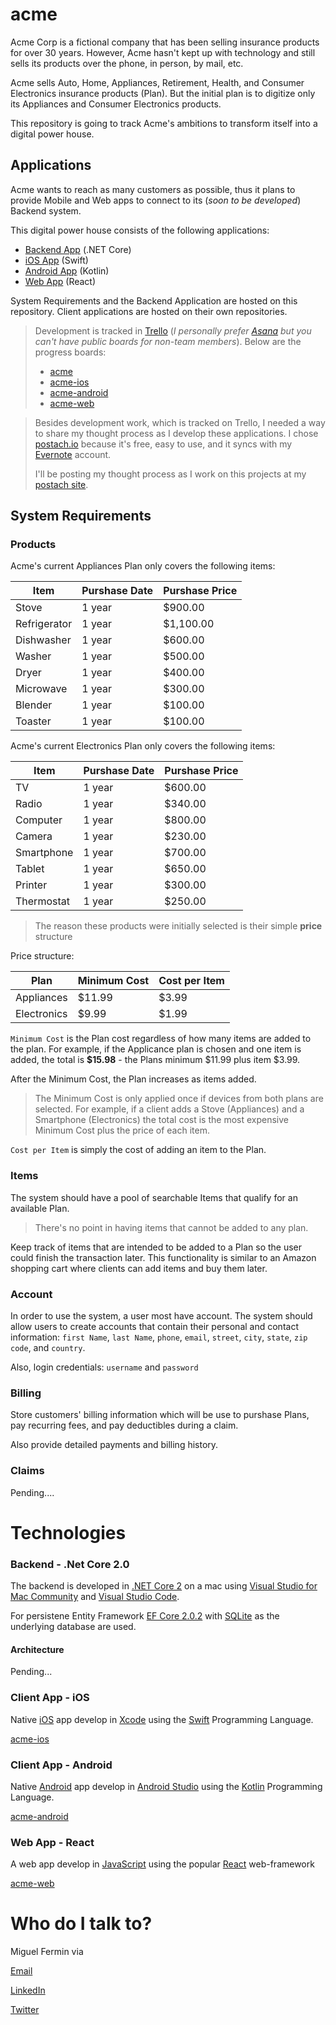 # acme
Acme Corp is a fictional company that has been selling insurance products for over 30 years. However, Acme hasn't kept up with technology and still sells its products over the phone, in person, by mail, etc. 

Acme sells Auto, Home, Appliances, Retirement, Health, and Consumer Electronics insurance products (Plan). But the initial plan is to digitize only its Appliances and Consumer Electronics products.

This repository is going to track Acme's ambitions to transform itself into a digital power house.

## Applications
Acme wants to reach as many customers as possible, thus it plans to provide Mobile and Web apps to connect to its (*soon to be developed*) Backend system.

This digital power house consists of the following applications:

* [Backend App](https://github.com/miguelfermin/acme) (.NET Core)
* [iOS App](https://github.com/miguelfermin/acme-ios) (Swift)
* [Android App](https://github.com/miguelfermin/acme-android) (Kotlin)
* [Web App](https://github.com/miguelfermin/acme-web) (React)

System Requirements and the Backend Application are hosted on this repository. Client applications are hosted on their own repositories.

>Development is tracked in [Trello](https://trello.com) (*I personally prefer [Asana](https://asana.com/) but you can't have public boards for non-team members*). Below are the progress boards:
>
> - [acme](https://trello.com/b/myv4c7t9/acme)
> - [acme-ios](https://trello.com/b/vr7USb5m/acme-ios)
> - [acme-android](https://trello.com/b/ldwAQKcP/acme-android)
> - [acme-web](https://trello.com/b/3iwGk4oQ/acme-web)

>Besides development work, which is tracked on Trello, I needed a way to share my thought process as I develop these applications. I chose [postach.io](https://postach.io/site) because it's free, easy to use, and it syncs with my [Evernote](https://evernote.com/) account.
>
>I'll be posting my thought process as I work on this projects at my [postach site](http://miguelfermin.postach.io/post/published).

## System Requirements
### Products

Acme's current Appliances Plan only covers the following items:

| Item         | Purshase Date | Purshase Price|
|--------------|---------------|---------------|
| Stove        | 1 year        | $900.00       |
| Refrigerator | 1 year        | $1,100.00     |
| Dishwasher   | 1 year        | $600.00       |
| Washer       | 1 year        | $500.00       |
| Dryer        | 1 year        | $400.00       |
| Microwave    | 1 year        | $300.00       |
| Blender      | 1 year        | $100.00       |
| Toaster      | 1 year        | $100.00       |

Acme's current Electronics Plan only covers the following items:

| Item         | Purshase Date | Purshase Price|
|--------------|---------------|---------------|
| TV           | 1 year        | $600.00       |
| Radio        | 1 year        | $340.00       |
| Computer     | 1 year        | $800.00       |
| Camera       | 1 year        | $230.00       |
| Smartphone   | 1 year        | $700.00       |
| Tablet       | 1 year        | $650.00       |
| Printer      | 1 year        | $300.00       |
| Thermostat   | 1 year        | $250.00       |

> The reason these products were initially selected is their simple **price** structure

Price structure:

| Plan         | Minimum Cost | Cost per Item |
|--------------|--------------|---------------|
| Appliances   | $11.99       | $3.99         |
| Electronics  | $9.99        | $1.99         |

`Minimum Cost` is the Plan cost regardless of how many items are added to the plan. For example, if the Applicance plan is chosen and one item is added, the total is **$15.98** - the Plans minimum $11.99 plus item $3.99.

After the Minimum Cost, the Plan increases as items added.

> The Minimum Cost is only applied once if devices from both plans are selected. For example, if a client adds a Stove (Appliances) and a Smartphone (Electronics) the total cost is the most expensive Minimum Cost plus the price of each item.

`Cost per Item` is simply the cost of adding an item to the Plan.

### Items
The system should have a pool of searchable Items that qualify for an available Plan.
>There's no point in having items that cannot be added to any plan.

Keep track of items that are intended to be added to a Plan so the user could finish the transaction later. This functionality is similar to an Amazon shopping cart where clients can add items and buy them later.

### Account
In order to use the system, a user most have account. The system should allow users to create accounts that contain their personal and contact information: `first Name`, `last Name`, `phone`, `email`, `street`, `city`, `state`, `zip code`, and `country`.

Also, login credentials: `username` and `password`

### Billing
Store customers' billing information which will be use to purshase Plans, pay recurring fees, and pay deductibles during a claim.

Also provide detailed payments and billing history.

### Claims
Pending....

# Technologies

### Backend - .Net Core 2.0
The backend is developed in [.NET Core 2](https://github.com/dotnet/core) on a mac using [Visual Studio for Mac Community](https://www.visualstudio.com/vs/mac/) and [Visual Studio Code](https://code.visualstudio.com).

For persistene Entity Framework [EF Core 2.0.2](https://www.nuget.org/packages/Microsoft.EntityFrameworkCore/2.0.2) with [SQLite](https://www.nuget.org/packages/Microsoft.EntityFrameworkCore.Sqlite) as the underlying database are used.

#### Architecture
Pending...

### Client App - iOS
Native [iOS](https://www.apple.com/ios/ios-11/) app develop in [Xcode](https://developer.apple.com/xcode/) using the [Swift](https://swift.org) Programming Language.

[acme-ios](https://github.com/miguelfermin/acme-ios)

### Client App - Android
Native [Android](https://www.android.com) app develop in [Android Studio](https://developer.android.com/studio/index.html) using the [Kotlin](https://kotlinlang.org) Programming Language.

[acme-android](https://github.com/miguelfermin/acme-android)

### Web App - React
A web app develop in [JavaScript](https://developer.mozilla.org/en-US/docs/Web/JavaScript) using the popular [React](https://reactjs.org) web-framework

[acme-web](https://github.com/miguelfermin/acme-web)

# Who do I talk to?
Miguel Fermin via

[Email](mailto:mfermin@mafsoftware.com)

[LinkedIn](https://www.linkedin.com/in/miguel-fermin-94658544/)

[Twitter](https://twitter.com/mfermineet)